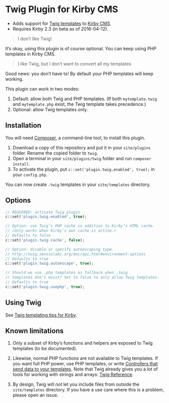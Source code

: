 # Twig Plugin for Kirby CMS

-   Adds support for [Twig templates](http://twig.sensiolabs.org/) to [Kirby CMS](https://getkirby.com/).
-   Requires Kirby 2.3 (in beta as of 2016-04-12).

> I don’t like Twig!

It’s okay, using this plugin is of course optional. You can keep using PHP templates in Kirby CMS.

> I like Twig, but I don’t want to convert all my templates

Good news: you don’t have to! By default your PHP templates will keep working.

This plugin can work in two modes:

1. Default: allow both Twig and PHP templates. (If both `mytemplate.twig` and `mytemplate.php` exist, the Twig template takes precedence.)
2. Optional: allow Twig templates only.


## Installation

You will need [Composer](https://getcomposer.org/), a command-line tool, to install this plugin.

1. Download a copy of this repository and put it in your `site/plugins` folder. Rename the copied folder to `twig`.
2. Open a terminal in your `site/plugins/twig` folder and run `composer install`.
3. To activate the plugin, put `c::set('plugin.twig.enabled', true);` in your `config.php`.

You can now create `.twig` templates in your `site/templates` directory.

## Options

```php
// REQUIRED: activate Twig plugin
c::set('plugin.twig.enabled', true);

// Option: use Twig’s PHP cache in addition to Kirby’s HTML cache.
// (Only works when Kirby’s own cache is active.)
// Defaults to false
c::set('plugin.twig.cache', false);

// Option: disable or specify autoescaping type.
// http://twig.sensiolabs.org/doc/api.html#environment-options
// Defaults to true
c::set('plugin.twig.autoescape', true);

// Should we use .php templates as fallback when .twig
// templates don't exist? Set to false to only allow Twig templates.
// Defaults to true
c::set('plugin.twig.usephp', true);
```

## Using Twig

See [Twig templating tips for Kirby](templating.md).

## Known limitations

1.  Only a subset of Kirby’s functions and helpers are exposed to Twig templates (to be documented).

2.  Likewise, normal PHP functions are not available to Twig templates. If you want full PHP power, use PHP templates, or write [Controllers that send data to your templates](https://getkirby.com/docs/templates/controllers). Note that Twig already gives you a lot of tools for working with strings and arrays: [Twig Reference](http://twig.sensiolabs.org/documentation#reference).

3.  By design, Twig will *not* let you include files from outside the `site/templates` directory. If you have a use care where this is a problem, please open an issue.
